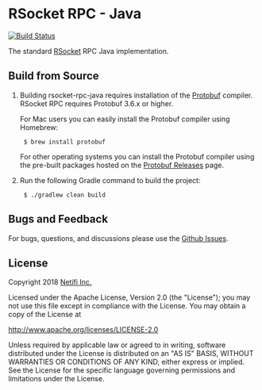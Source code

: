 # RSocket RPC - Java
[![Build Status](https://travis-ci.org/rsocket/rsocket-rpc-java.svg?branch=master)](https://travis-ci.org/rsocket/rsocket-rpc-java)

The standard [RSocket](http://rsocket.io) RPC Java implementation.

## Build from Source
1. Building rsocket-rpc-java requires installation of the [Protobuf](https://github.com/google/protobuf) compiler. RSocket RPC requires Protobuf 3.6.x or higher.

    For Mac users you can easily install the Protobuf compiler using Homebrew:

        $ brew install protobuf

    For other operating systems you can install the Protobuf compiler using the pre-built packages hosted on the [Protobuf Releases](https://github.com/google/protobuf/releases) page.

2. Run the following Gradle command to build the project:

        $ ./gradlew clean build

## Bugs and Feedback
For bugs, questions, and discussions please use the [Github Issues](https://github.com/netifi/rsocket-rpc-java/issues).

## License
Copyright 2018 [Netifi Inc.](https://www.netifi.com)

Licensed under the Apache License, Version 2.0 (the "License");
you may not use this file except in compliance with the License.
You may obtain a copy of the License at

   http://www.apache.org/licenses/LICENSE-2.0

Unless required by applicable law or agreed to in writing, software
distributed under the License is distributed on an "AS IS" BASIS,
WITHOUT WARRANTIES OR CONDITIONS OF ANY KIND, either express or implied.
See the License for the specific language governing permissions and
limitations under the License.

